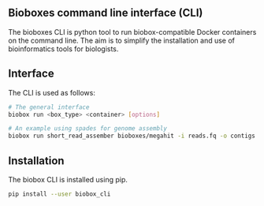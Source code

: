 ## Bioboxes command line interface (CLI)

The bioboxes CLI is python tool to run biobox-compatible Docker containers on
the command line. The aim is to simplify the installation and use of
bioinformatics tools for biologists.

## Interface

The CLI is used as follows:

``` bash
# The general interface
biobox run <box_type> <container> [options]

# An example using spades for genome assembly
biobox run short_read_assember bioboxes/megahit -i reads.fq -o contigs.fa
```

## Installation

The biobox CLI is installed using pip.

``` bash
pip install --user biobox_cli
```
